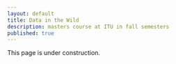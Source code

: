 ```yaml
---
layout: default
title: Data in the Wild
description: masters course at ITU in fall semesters
published: true
---
```


This page is under construction.

<!---
### An H3 header ###

Now a nested list:


Here's a footnote [^1].

[^1]: Some footnote text.

A horizontal rule follows.

***
--->
